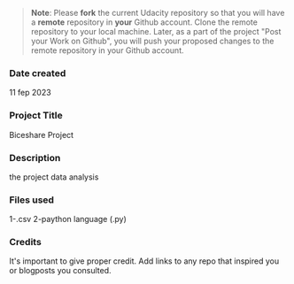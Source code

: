 >**Note**: Please **fork** the current Udacity repository so that you will have a **remote** repository in **your** Github account. Clone the remote repository to your local machine. Later, as a part of the project "Post your Work on Github", you will push your proposed changes to the remote repository in your Github account.

### Date created
11 fep 2023

### Project Title
Biceshare Project 

### Description
the project data analysis

### Files used
1-.csv
2-paython language (.py)


### Credits
It's important to give proper credit. Add links to any repo that inspired you or blogposts you consulted.

